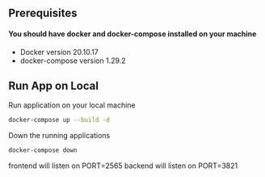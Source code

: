 ## Prerequisites
#### You should have docker and docker-compose installed on your machine
- Docker version 20.10.17
- docker-compose version 1.29.2


## Run App on Local

Run application on your local machine
```sh
docker-compose up --build -d
```

Down the running applications
```sh
docker-compose down
```

frontend will listen on PORT=2565
backend will listen on PORT=3821